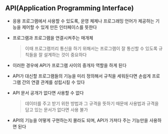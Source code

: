 ## API(Application Programming Interface)

* 응용 프로그램에서 사용할 수 있도록, 운영 체제나 프로그래밍 언어가 제공하는 기능을 제어할 수 있게 만든 인터페이스를 뜻한다

* 프로그램과 프로그램을 연결시켜주는 매개체
    > 이때 프로그램끼리 통신을 하기 위해서는 프로그램이 잘 통신할 수 있도록 규칙들을 잘 설계하는 것이 중요하다 

* 이러한 경우에 API가 프로그램 사이의 중개자 역할을 하게 된다

* API가 대신할 프로그램들의 기능을 미리 정의해서 규칙을 세워둔다면 손쉽게 프로그램 간의 연결 관계를 성립시킬 수 있다

* API 문서 공개가 없다면 사용할 수 없다
    > 데이터를 주고 받기 위한 방법과 그 규격을 뜻하기 때문에 사용법과 규격을 담고 있는 문서가 없다면 사용 불가

* API의 기능을 어떻게 구현하는지 몰라도 되며, API가 가져다 주는 기능만을 사용하면 된다